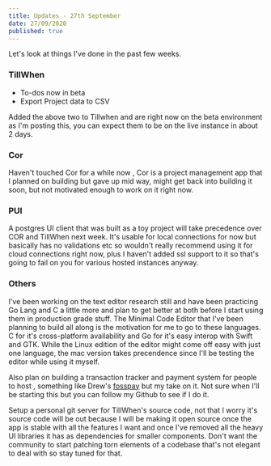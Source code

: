 ```yaml
---
title: Updates - 27th September
date: 27/09/2020
published: true
---
```


Let's look at things I've done in the past few weeks.

### TillWhen

- To-dos now in beta
- Export Project data to CSV

Added the above two to Tillwhen and are right now on the beta environment as I'm posting this, you can expect them to be on the live instance in about
2 days.

### Cor

Haven't touched Cor for a while now , Cor is a project management app that I planned on building but gave up mid way, might get back into building it
soon, but not motivated enough to work on it right now.

### PUI

A postgres UI client that was built as a toy project will take precedence over COR and TillWhen next week. It's usable for local connections for now
but basically has no validations etc so wouldn't really recommend using it for cloud connections right now, plus I haven't added ssl support to it so
that's going to fail on you for various hosted instances anyway.

### Others

I've been working on the text editor research still and have been practicing Go Lang and C a little more and plan to get better at both before I start
using them in production grade stuff. The Minimal Code Editor that I've been planning to build all along is the motivation for me to go to these
languages. C for it's cross-platform availability and Go for it's easy interop with Swift and GTK. While the Linux edition of the editor might come
off easy with just one language, the mac version takes precendence since I'll be testing the editor while using it myself.

Also plan on building a transaction tracker and payment system for people to host , something like Drew's
[fosspay](https://github.com/ddevault/fosspay) but my take on it. Not sure when I'll be starting this but you can follow my Github to see if I do it.

Setup a personal git server for TillWhen's source code, not that I worry it's source code will be out because I will be making it open source once the
app is stable with all the features I want and once I've removed all the heavy UI libraries it has as dependencies for smaller components. Don't want
the community to start patching torn elements of a codebase that's not elegant to deal with so stay tuned for that.

